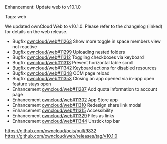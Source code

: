 Enhancement: Update web to v10.1.0

Tags: web

We updated ownCloud Web to v10.1.0. Please refer to the changelog (linked) for details on the web release.

- Bugfix [owncloud/web#11263](https://github.com/owncloud/web/pull/11263) Show more toggle in space members view not reactive
- Bugfix [owncloud/web#11299](https://github.com/owncloud/web/pull/11299) Uploading nested folders
- Bugfix [owncloud/web#11312](https://github.com/owncloud/web/pull/11312) Toggling checkboxes via keyboard
- Bugfix [owncloud/web#11313](https://github.com/owncloud/web/pull/11313) Prevent horizontal table scroll
- Bugfix [owncloud/web#11342](https://github.com/owncloud/web/pull/11342) Keyboard actions for disabled resources
- Bugfix [owncloud/web#11348](https://github.com/owncloud/web/pull/11348) OCM page reload
- Bugfix [owncloud/web#11353](https://github.com/owncloud/web/pull/11353) Closing an app opened via in-app open feature stays open
- Enhancement [owncloud/web#11287](https://github.com/owncloud/web/pull/11287) Add quota information to account page
- Enhancement [owncloud/web#11302](https://github.com/owncloud/web/pull/11302) App Store app
- Enhancement [owncloud/web#11310](https://github.com/owncloud/web/pull/11310) Redesign share link modal
- Enhancement [owncloud/web#11315](https://github.com/owncloud/web/pull/11315) Accessibility
- Enhancement [owncloud/web#11329](https://github.com/owncloud/web/pull/11329) Files as links
- Enhancement [owncloud/web#11344](https://github.com/owncloud/web/pull/11344) Unstick top bar

https://github.com/owncloud/ocis/pull/9832
https://github.com/owncloud/web/releases/tag/v10.1.0
